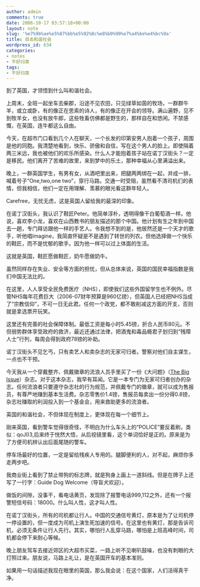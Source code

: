 ```yaml
---
author: admin
comments: true
date: 2006-10-17 03:57:18+00:00
layout: note
slug: '%e7%9b%ae%e5%87%bb%e5%92%8c%e8%b0%90%e7%a4%be%e4%bc%9a'
title: 目击和谐社会
wordpress_id: 634
categories:
- notes
- 不好归类
tags:
- 不好归类
---
```


到了英国，才领悟到什么叫和谐社会。

上周末，全班一起坐车去柴郡，沿途不见农田，只见绿草如茵的牧场，一群群牛羊，或立或卧，有的像正在思索的诗人，有的像正在开会的领导。满山遍野，见不到牧羊女，也没有放牛郎，这些牲畜仿佛都是野生的，那样自在和悠闲。不禁感慨，在英国，连牛都这么自由。

今天，在超市门口看到几个人在聊天，一个长发的印第安男人抱着一个孩子，周围是他的同胞。我清楚地看到，快乐、骄傲和自信，写在这个男人的脸上。即使隔着两三米远，我也被他们的欢乐所感染。什么人才能抱着孩子站在诺丁汉街头？一定是移民。他们离开了苦难的故里，来到梦中的乐土，那种幸福从心里满溢出来。

晚上，一群英国学生，有男有女，从酒吧里出来，把腿两两绑在一起，并成一排，喊着号子“One,two,one two”，穿行马路。交通一时受阻，虽然看不清司机们的表情，但我相信，他们一定在用理解、羡慕的眼光看这群年轻人。

Carefree，无忧无虑，这是英国人留给我的最深的印象。

在诺丁汉街头，我认识了鞋匠Peter。他简单淳朴，透明得像干白葡萄酒一样。他说，喜欢李小龙，喜欢在山西教书的朋友描述的那个中国。他计划有生之年到中国去一趟，专门拜访跟他一样的手艺人。令我想不到的是，他居然还是一个天才的歌手，听他唱Imagine，我简直怀疑是不是遇到了转世的列农。但他选择做一个快乐的鞋匠，而不是忧郁的歌手。因为他一样可以过上体面的生活。

这就是英国，鞋匠愿做鞋匠，奶牛愿做奶牛。

虽然同样存在失业、安全等方面的担忧，但从总体来说，英国的国民幸福指数是我们中国无法比的。

在这里，人人享受全民免费医疗（NHS），即使我们这些外国留学生也不例外。尽管NHS每年花费巨大（2006-07财年预算是960亿镑），但英国人已经把NHS当成了“宗教信仰”，不可一日无此君。任何一个政党，都不敢削减这方面的开支，否则就是拿选票开玩笑。

这里还有完善的社会保障体制。最低工资是每小时5.45镑，折合人民币80元。不但弱势群体享受政府的救济，最近还通过法律，把酒鬼和毒品瘾君子划归到“残障人士”行列，每周会得到政府78镑的补助。

诺丁汉街头不见乞丐，只有卖艺人和卖杂志的无家可归者。警察对他们自主谋生，一点也不干预。

今天我从一个穿戴整齐、佩戴徽章的流浪人员手里买了一份《大问题》（[The Big Issue](http://www.bigissue.com/bigissue.html)）杂志。对于这本杂志，我早有耳闻。它是一本专门为无家可归者创办的杂志。任何流浪者只要遵守杂志社的行为规范，并佩戴专门的徽章，就可以成为售报员，有尊严地赚到基本生活费。杂志零售价1.4镑，售报员每卖出一份分得0.8镑，杂志社赚取的利润投入到一个基金会，用来救助更多的流浪者。

英国的和谐社会，不但体现在制度上，更体现在每一个细节上。

刚来英国，看到警车觉得很奇怪，不明白为什么车头上的“POLICE”要反着刷，类似：qoJI)3,后来终于恍然大悟，从后视镜里看，这个单词恰好是正的。原来是为了方便司机辨认出后面尾随的警车。

停车场最好的位置，一定是留给残疾人专用的。腿脚便利的人，对不起，麻烦你多走两步吧。

我商业街上看到了禁止带狗的标志牌，就是狗身上画上一道斜线。但是在牌子上还写了一行字：Guide Dog Welcome（导盲犬欢迎）。

做饭的间隙，没事干，看电话黄页，发现除了报警电话999,112之外，还有一个报警短信号码：18000。什么叫人性，这才叫人性。

在诺丁汉街头，所有的司机都让行人。中国的交通信号黄灯，原本是为了让司机停一停设置的，但一度成为司机上演生死加速的信号。在这里也有黄灯，那是告诉司机，必须无条件让行人先行。其实，哪怕行人乱穿马路，哪怕是上班高峰时间，司机都会停下来耐心等候。

晚上朋友驾车去接近郊区的大超市买菜，一路上听不见喇叭鼓噪，也没有刺眼的大灯照过来。朋友说，马路上礼让，是在英国开车的基本准则。

如果用一句话描述我现在眼里的英国，那么我会说：在这个国家，人们活得真干净。
